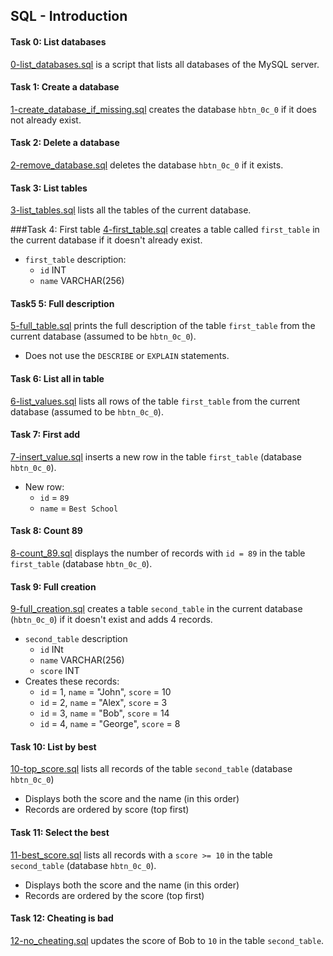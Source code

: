 ## SQL - Introduction

#### Task 0: List databases
[0-list_databases.sql](0-list_databases.sql) is a script that lists all databases of the MySQL server.

#### Task 1: Create a database
[1-create_database_if_missing.sql](1-create_database_if_missing.sql) creates the database `hbtn_0c_0` if it does not already exist.

#### Task 2: Delete a database
[2-remove_database.sql](2-remove_database.sql) deletes the database `hbtn_0c_0` if it exists.

#### Task 3: List tables
[3-list_tables.sql](3-list_tables.sql) lists all the tables of the current database.

###Task 4: First table
[4-first_table.sql](4-first_table.sql) creates a table called `first_table` in the current database if it doesn't already exist.
- `first_table` description:
	- `id` INT
	- `name` VARCHAR(256)

#### Task5 5: Full description
[5-full_table.sql](5-full_table.sql) prints the full description of the table `first_table` from the current database (assumed to be `hbtn_0c_0`).
- Does not use the `DESCRIBE` or `EXPLAIN` statements.

#### Task 6: List all in table
[6-list_values.sql](6-list_values.sql) lists all rows of the table `first_table` from the current database (assumed to be `hbtn_0c_0`).

#### Task 7: First add
[7-insert_value.sql](7-insert_value.sql) inserts a new row in the table `first_table` (database `hbtn_0c_0`).
- New row:
	- `id` = `89`
	- `name` = `Best School`

#### Task 8: Count 89
[8-count_89.sql](8-count_89.sql) displays the number of records with `id = 89` in the table `first_table` (database `hbtn_0c_0`).

#### Task 9: Full creation
[9-full_creation.sql](9-full_creation.sql) creates a table `second_table` in the current database (`hbtn_0c_0`) if it doesn't exist and adds 4 records.
- `second_table` description
	- `id` INt
	- `name` VARCHAR(256)
	- `score` INT
- Creates these records:
	- `id` = 1, `name` = "John", `score` = 10
	- `id` = 2, `name` = "Alex", `score` = 3
	- `id` = 3, `name` = "Bob", `score` = 14
	- `id` = 4, `name` = "George", `score` = 8

#### Task 10: List by best
[10-top_score.sql](10-top_score.sql)  lists all records of the table `second_table` (database `hbtn_0c_0`)
- Displays both the score and the name (in this order)
- Records are ordered by score (top first)

#### Task 11: Select the best
[11-best_score.sql](11-best_score.sql) lists all records with a `score >= 10` in the table `second_table` (database `hbtn_0c_0`).
- Displays both the score and the name (in this order)
- Records are ordered by the score (top first)

#### Task 12: Cheating is bad
[12-no_cheating.sql](12-no_cheating.sql) updates the score of Bob to `10` in the table `second_table`.

